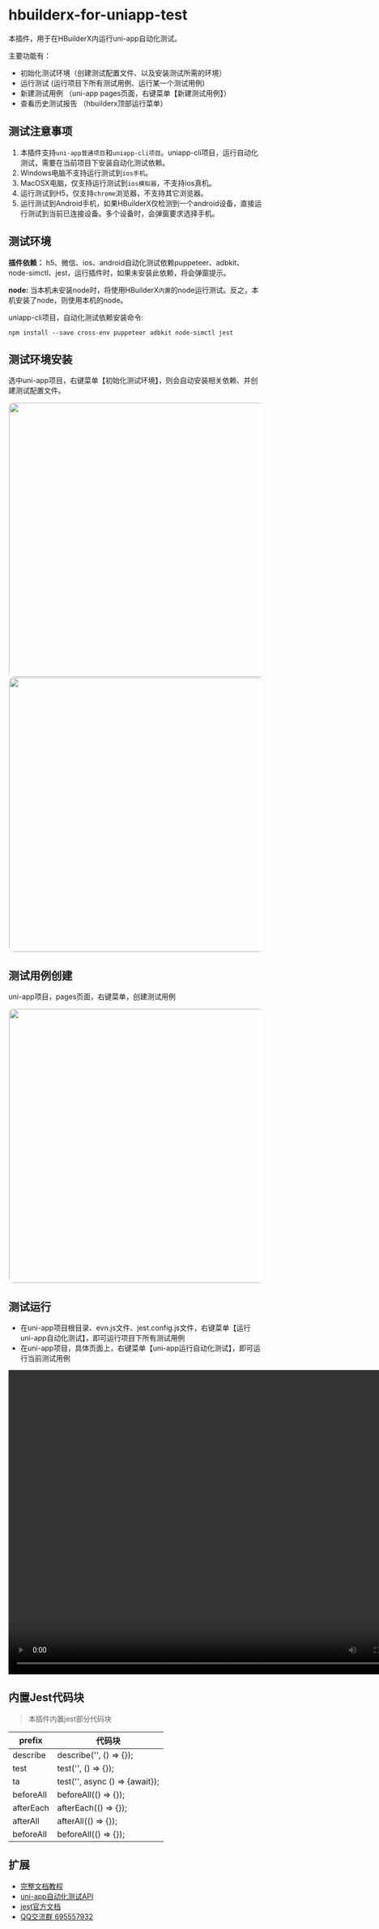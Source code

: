 # hbuilderx-for-uniapp-test

本插件，用于在HBuilderX内运行uni-app自动化测试。

主要功能有：

- 初始化测试环境（创建测试配置文件、以及安装测试所需的环境）
- 运行测试 (运行项目下所有测试用例、运行某一个测试用例)
- 新建测试用例 （uni-app pages页面，右键菜单【新建测试用例】）
- 查看历史测试报告 （hbuilderx顶部运行菜单）

## 测试注意事项

1. 本插件支持`uni-app普通项目`和`uniapp-cli项目`。uniapp-cli项目，运行自动化测试，需要在当前项目下安装自动化测试依赖。
2. Windows电脑不支持运行测试到`ios手机`。
3. MacOSX电脑，仅支持运行测试到`ios模拟器`，不支持ios真机。
4. 运行测试到H5，仅支持`chrome`浏览器，不支持其它浏览器。 
5. 运行测试到Android手机，如果HBuilderX仅检测到一个android设备，直接运行测试到当前已连接设备。多个设备时，会弹窗要求选择手机。

## 测试环境

**插件依赖：** h5、微信、ios、android自动化测试依赖puppeteer、adbkit、node-simctl、jest，运行插件时，如果未安装此依赖，将会弹窗提示。

**node:** 当本机未安装node时，将使用HBuilderX`内置`的node运行测试。反之，本机安装了node，则使用本机的node。

uniapp-cli项目，自动化测试依赖安装命令:

```shell
npm install --save cross-env puppeteer adbkit node-simctl jest
```

## 测试环境安装

选中uni-app项目，右键菜单【初始化测试环境】，则会自动安装相关依赖、并创建测试配置文件。

<img src="https://img-cdn-tc.dcloud.net.cn/uploads/article/20210723/56b6746d78f493e1b9fec87e6d974336.jpg" style="width: 800px; height: 540px;border-radius: 10px;border:1px solid #eee;">

<img src="https://img-cdn-tc.dcloud.net.cn/uploads/article/20210723/0d404318d284af4ad744b8ac541ca628.jpg" style="width: 800px; height: 540px;border-radius: 10px;border:1px solid #eee;">

## 测试用例创建

uni-app项目，pages页面，右键菜单，创建测试用例

<img src="https://img-cdn-tc.dcloud.net.cn/uploads/article/20210723/797d58bb4262a5f2c75d98adca7269d5.jpg" style="width: 800px; height: 540px;border-radius: 10px; border:1px solid #eee;" />

## 测试运行

- 在uni-app项目根目录、evn.js文件、jest.config.js文件，右键菜单【运行uni-app自动化测试】，即可运行项目下所有测试用例
- 在uni-app项目，具体页面上，右键菜单【uni-app运行自动化测试】，即可运行当前测试用例

<video width="800" height="600" controls>
  <source src="https://static-0c1fa337-7340-4755-9bec-f766d7d31833.bspapp.com/testrun.mp4" type="video/mp4">
</video>

## 内置Jest代码块

> 本插件内置jest部分代码块

|prefix		| 代码块						|
|--			|--								|
|describe	|describe('', () => {});		|
|test		|test('', () => {});			|
|ta			|test('', async () => {await});	|
|beforeAll	|beforeAll(() => {});			|
|afterEach	|afterEach(() => {});			|
|afterAll	|afterAll(() => {});			|
|beforeAll	|beforeAll(() => {});			|

## 扩展

- [完整文档教程](https://static-0c1fa337-7340-4755-9bec-f766d7d31833.bspapp.com/markdown-share-docs/cdf2a7abd25bf2568276c1cc7472136b/)
- [uni-app自动化测试API](https://uniapp.dcloud.io/collocation/auto/quick-start)
- [jest官方文档](https://www.jestjs.cn/)
- [QQ交流群 695557932](https://qm.qq.com/cgi-bin/qm/qr?k=7uTgM9atb5lWFbZyoMiVtHrYz4DuQbt4&jump_from=webapi)